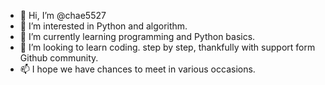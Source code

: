 - 👋 Hi, I’m @chae5527
- 👀 I’m interested in Python and algorithm.
- 🌱 I’m currently learning programming and Python basics.
- 💞️ I’m looking to learn coding. step by step, thankfully with support form Github community.
- 📫 I hope we have chances to meet in various occasions.

<!---
chae5527/chae5527 is a ✨ special ✨ repository because its `README.md` (this file) appears on your GitHub profile.
You can click the Preview link to take a look at your changes.
--->
